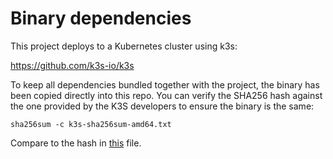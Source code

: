 # Binary dependencies

This project deploys to a Kubernetes cluster using k3s:

https://github.com/k3s-io/k3s

To keep all dependencies bundled together with the project, the binary has been copied directly into this repo. You can verify the SHA256 hash against the one provided by the K3S developers to ensure the binary is the same:

`sha256sum -c k3s-sha256sum-amd64.txt`

Compare to the hash in [this](https://github.com/k3s-io/k3s/releases/download/v1.23.4%2Bk3s1/sha256sum-amd64.txt) file.
